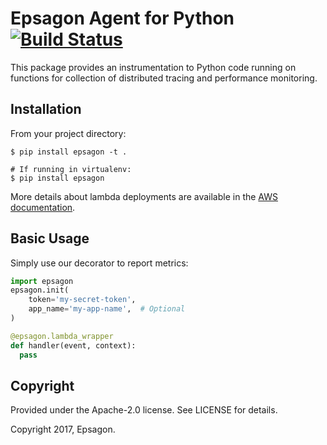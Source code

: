 # Epsagon Agent for Python [![Build Status](https://travis-ci.com/epsagon/epsagon-python.svg?token=wsveVqcNtBtmq6jpZfSf&branch=master)](https://travis-ci.com/epsagon/epsagon-python)

This package provides an instrumentation to Python code running on functions for collection of distributed tracing and performance monitoring.


## Installation

From your project directory:

```
$ pip install epsagon -t .

# If running in virtualenv:
$ pip install epsagon
```

More details about lambda deployments are available in the [AWS documentation](https://docs.aws.amazon.com/lambda/latest/dg/lambda-python-how-to-create-deployment-package.html).

## Basic Usage

Simply use our decorator to report metrics:

```python
import epsagon
epsagon.init(
    token='my-secret-token',
    app_name='my-app-name',  # Optional
)

@epsagon.lambda_wrapper
def handler(event, context):
  pass
```

## Copyright

Provided under the Apache-2.0 license. See LICENSE for details.

Copyright 2017, Epsagon.
